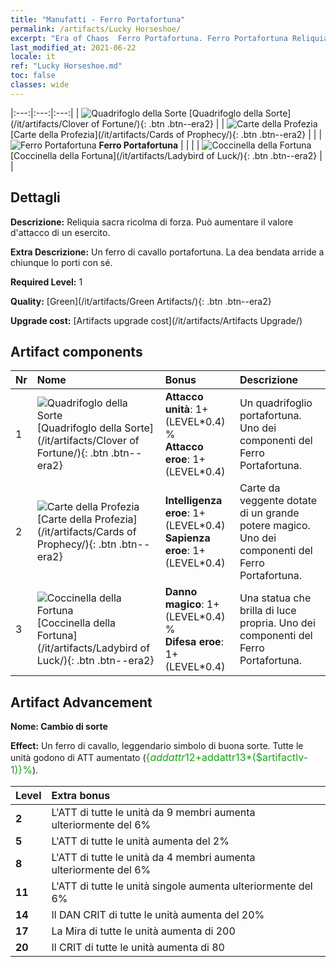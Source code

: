 ```yaml
---
title: "Manufatti - Ferro Portafortuna"
permalink: /artifacts/Lucky Horseshoe/
excerpt: "Era of Chaos  Ferro Portafortuna. Ferro Portafortuna Reliquia sacra ricolma di forza. Può aumentare il valore d'attacco di un esercito."
last_modified_at: 2021-06-22
locale: it
ref: "Lucky Horseshoe.md"
toc: false
classes: wide
---
```


  |:---:|:---:|:---:| 
  | ![Quadrifoglo della Sorte](/images/t/artifact_40121.png) [Quadrifoglo della Sorte](/it/artifacts/Clover of Fortune/){: .btn .btn--era2} |   | ![Carte della Profezia](/images/t/artifact_40122.png) [Carte della Profezia](/it/artifacts/Cards of Prophecy/){: .btn .btn--era2} | 
  |   | ![Ferro Portafortuna](/images/t/icon_artifact_12.png) **Ferro Portafortuna** |  | 
  |   | ![Coccinella della Fortuna](/images/t/artifact_40123.png) [Coccinella della Fortuna](/it/artifacts/Ladybird of Luck/){: .btn .btn--era2} |   | 


## Dettagli

 **Descrizione:** Reliquia sacra ricolma di forza. Può aumentare il valore d'attacco di un esercito.

 **Extra Descrizione:** Un ferro di cavallo portafortuna. La dea bendata arride a chiunque lo porti con sé.

 **Required Level:** 1

 **Quality:** [Green](/it/artifacts/Green Artifacts/){: .btn .btn--era2}

 **Upgrade cost:** [Artifacts upgrade cost](/it/artifacts/Artifacts Upgrade/)



## Artifact components

  | Nr |    Nome    |   Bonus | Descrizione | 
  |:---|:-----------|:--------|:------------| 
  | 1 | ![Quadrifoglo della Sorte](/images/t/artifact_40121.png) [Quadrifoglo della Sorte](/it/artifacts/Clover of Fortune/){: .btn .btn--era2} | **Attacco unità**: 1+(LEVEL\*0.4) %<br/>**Attacco eroe**: 1+(LEVEL\*0.4) | Un quadrifoglio portafortuna. Uno dei componenti del Ferro Portafortuna. | 
  | 2 | ![Carte della Profezia](/images/t/artifact_40122.png) [Carte della Profezia](/it/artifacts/Cards of Prophecy/){: .btn .btn--era2} | **Intelligenza eroe**: 1+(LEVEL\*0.4)<br/>**Sapienza eroe**: 1+(LEVEL\*0.4) | Carte da veggente dotate di un grande potere magico. Uno dei componenti del Ferro Portafortuna. | 
  | 3 | ![Coccinella della Fortuna](/images/t/artifact_40123.png) [Coccinella della Fortuna](/it/artifacts/Ladybird of Luck/){: .btn .btn--era2} | **Danno magico**: 1+(LEVEL\*0.4) %<br/>**Difesa eroe**: 1+(LEVEL\*0.4) | Una statua che brilla di luce propria. Uno dei componenti del Ferro Portafortuna. | 


## Artifact Advancement

 **Nome: Cambio di sorte**

 **Effect:** Un ferro di cavallo, leggendario simbolo di buona sorte. Tutte le unità godono di ATT aumentato (<span style="color: #1ca216;font-size:16px">{$addattr12+$addattr13*($artifactlv-1)}%</span>).

  |  Level  |    Extra bonus  | 
  |:--------|:----------------| 
  | **2** | L'ATT di tutte le unità da 9 membri aumenta ulteriormente del 6% | 
  | **5** | L'ATT di tutte le unità aumenta del 2% | 
  | **8** | L'ATT di tutte le unità da 4 membri aumenta ulteriormente del 6% | 
  | **11** | L'ATT di tutte le unità singole aumenta ulteriormente del 6% | 
  | **14** | Il DAN CRIT di tutte le unità aumenta del 20% | 
  | **17** | La Mira di tutte le unità aumenta di 200 | 
  | **20** | Il CRIT di tutte le unità aumenta di 80 | 
